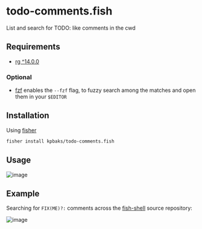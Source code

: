 # todo-comments.fish
List and search for TODO: like comments in the cwd 

## Requirements

- [rg ^14.0.0](https://github.com/BurntSushi/ripgrep)

### Optional

- [fzf](https://github.com/junegunn/fzf) enables the `--fzf` flag, to fuzzy search among the matches and open them in your `$EDITOR`

## Installation

Using [fisher](https://github.com/jorgebucaran/fisher)

```sh
fisher install kpbaks/todo-comments.fish
```

## Usage

![image](https://github.com/kpbaks/todo-comments.fish/assets/57013304/8f696ad2-e799-44fe-a187-c9cc6f7d8238)

## Example

Searching for `FIX(ME)?:` comments across the [fish-shell](https://github.com/fish-shell/fish-shell) source repository:

![image](https://github.com/kpbaks/todo-comments.fish/assets/57013304/af668956-3735-4ada-a5f5-a39bc20ce2d3)
